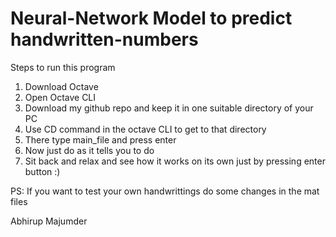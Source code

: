 # Neural-Network Model to predict handwritten-numbers

Steps to run this program
1) Download Octave
2) Open Octave CLI
3) Download my github repo and keep it in one suitable directory of your PC
4) Use CD command in the octave CLI to get to that directory 
5) There type main_file and press enter
6) Now just do as it tells you to do
7) Sit back and relax and see how it works on its own just by pressing enter button :)

PS: If you want to test your own handwrittings do some changes in the mat files 

Abhirup Majumder
